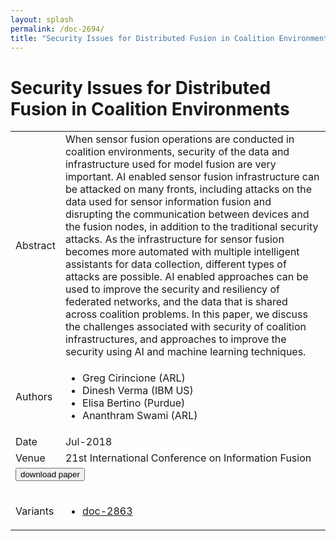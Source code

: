 ```yaml
---
layout: splash
permalink: /doc-2694/
title: "Security Issues for Distributed Fusion in Coalition Environments"
---
```


# Security Issues for Distributed Fusion in Coalition Environments

<table>
    <tbody>
    <tr>
        <td>Abstract</td>
        <td>When sensor fusion operations are conducted in coalition environments, security of the data and infrastructure used for model fusion are very important. AI enabled sensor fusion infrastructure can be attacked on many fronts, including attacks on the data used for sensor information fusion and disrupting the communication between devices and the fusion nodes, in addition to the traditional security attacks. As the infrastructure for sensor fusion becomes more automated with multiple intelligent assistants for data collection, different types of attacks are possible. AI enabled approaches can be used to improve the security and resiliency of federated networks, and the data that is shared across coalition problems. In this paper, we discuss the challenges associated with security of coalition infrastructures, and approaches to improve the security using AI and machine learning techniques.</td>
    </tr>
    <tr>
        <td>Authors</td>
        <td>
            <ul>
                <li>Greg Cirincione (ARL)</li>
                <li>Dinesh Verma (IBM US)</li>
                <li>Elisa Bertino (Purdue)</li>
                <li>Ananthram Swami (ARL)</li>
            </ul>
        </td>
    </tr>
    <tr>
        <td>Date</td>
        <td>Jul-2018</td>
    </tr>
    <tr>
        <td>Venue</td>
        <td>21st International Conference on Information Fusion</td>
    </tr>
        <tr>
            <td colspan="2">
                <form method="get" action="https://ibm.box.com/v/doc-2694-paper">
                    <button type="submit">download paper</button>
                </form>
            </td>
        </tr>
        <tr>
            <td>Variants</td>
            <td>
                <ul>
                    <li><a href="\doc-2863\">doc-2863</a></li>
                </ul>
            </td>
        </tr>
    </tbody>
</table>
